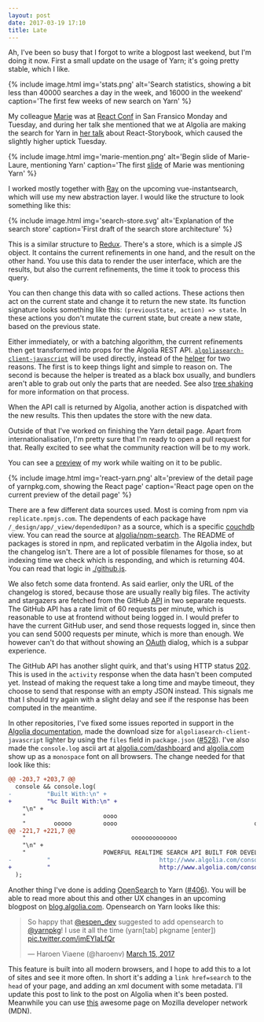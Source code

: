 ```yaml
---
layout: post
date: 2017-03-19 17:10
title: Late
---
```

Ah, I've been so busy that I forgot to write a blogpost last weekend, but I'm doing it now. First a small update on the usage of Yarn; it's going pretty stable, which I like. 

{% include
	image.html
	img='stats.png'
	alt='Search statistics, showing a bit less than 40000 searches a day in the week, and 16000 in the weekend'
	caption='The first few weeks of new search on Yarn' 
%}

My colleague [Marie](https://github.com/mthuret) was at [React Conf](http://conf.reactjs.org) in San Fransico Monday and Tuesday, and during her talk she mentioned that we at Algolia are making the search for Yarn in [her talk](https://youtu.be/PF0Vi-iIyoo) about React-Storybook, which caused the slightly higher uptick Tuesday.

{% include
	image.html
	img='marie-mention.png'
	alt='Begin slide of Marie-Laure, mentioning Yarn'
	caption='The first <a href="https://youtu.be/PF0Vi-iIyoo">slide</a> of Marie was mentioning Yarn' 
%}

I worked mostly together with [Ray](https://github.com/rayrutjes) on the upcoming vue-instantsearch, which will use my new abstraction layer. I would like the structure to look something like this: 

{% include
	image.html
	img='search-store.svg'
	alt='Explanation of the search store'
	caption='First draft of the search store architecture'
%}

This is a similar structure to [Redux](http://redux.js.org). There's a store, which is a simple JS object. It contains the current refinements in one hand, and the result on the other hand. You use this data to render the user interface, which are the results, but also the current refinements, the time it took to process this query.

You can then change this data with so called actions. These actions then act on the current state and change it to return the new state. Its function signature looks something like this: `(previousState, action) => state`. In these actions you don't mutate the current state, but create a new state, based on the previous state.

Either immediately, or with a batching algorithm, the current refinements then get transformed into props for the Algolia REST API. [`algoliasearch-client-javascript`](https://github.com/algolia/algoliasearch-client-javascript) will be used directly, instead of the [helper](https://github.com/algolia/algoliasearch-helper-js) for two reasons. The first is to keep things light and simple to reason on. The second is because the helper is treated as a black box usually, and bundlers aren't able to grab out only the parts that are needed. See also [tree shaking](https://webpack.js.org/guides/tree-shaking/) for more information on that process.

When the API call is returned by Algolia, another action is dispatched with the new results. This then updates the store with the new data.

Outside of that I've worked on finishing the Yarn detail page. Apart from internationalisation, I'm pretty sure that I'm ready to open a pull request for that. Really excited to see what the community reaction will be to my work.

You can see a [preview](http://deploy-preview-8--algolia-yarn.netlify.com/en/package/react) of my work while waiting on it to be public.

{% include
	image.html
	img='react-yarn.png'
	alt='preview of the detail page of yarnpkg.com, showing the React page'
	caption='React page open on the current preview of the detail page'
%}

There are a few different data sources used. Most is coming from npm via `replicate.npmjs.com`. The dependents of each package have `/_design/app/_view/dependedUpon?` as a source, which is a specific [couchdb](http://couchdb.apache.org) view. You can read the source at [algolia/npm-search](https://github.com/algolia/npm-search). The README of packages is stored in npm, and replicated verbatim in the Algolia index, but the changelog isn't. There are a lot of possible filenames for those, so at indexing time we check which is responding, and which is returning 404. You can read that logic in [./github.js](https://github.com/algolia/npm-search/blob/master/github.js#L25-L40).

We also fetch some data frontend. As said earlier, only the URL of the changelog is stored, because those are usually really big files. The activity and stargazers are fetched from the GitHub [API](https://developer.github.com) in two separate requests. The GitHub API has a rate limit of 60 requests per minute, which is reasonable to use at frontend without being logged in. I would prefer to have the current GitHub user, and send those requests logged in, since then you can send 5000 requests per minute, which is more than enough. We however can't do that without showing an [OAuth](https://developer.github.com/v3/oauth/) dialog, which is a subpar experience. 

The GitHub API has another slight quirk, and that's using HTTP status [202](https://httpstatuses.com/202). This is used in the `activity` response when the data hasn't been computed yet. Instead of making the request take a long time and maybe timeout, they choose to send that response with an empty JSON instead. This signals me that I should try again with a slight delay and see if the response has been computed in the meantime.

In other repositories, I've fixed some issues reported in support in the [Algolia documentation](https://algolia.com/doc), made the download size for `algoliasearch-client-javascript` lighter by using the `files` field in `package.json` ([#528](https://github.com/algolia/algoliasearch-client-javascript/pull/528)). I've also made the `console.log` ascii art at [algolia.com/dashboard](https://algolia.com/dashboard) and [algolia.com](https://algolia.com) show up as a `monospace` font on all browsers. The change needed for that look like this: 

```diff
@@ -203,7 +203,7 @@
  console && console.log(
-          "Built With:\n" +
+          "%c Built With:\n" +
    "\n" +
    "                      oooo                                        oooo     oo                \n" +
    "        ooooo         oooo                                       ooooo   ooooo               \n" +
@@ -221,7 +221,7 @@
    "                              ooooooooooooo                                                  \n" +
    "\n" +
    "                      POWERFUL REALTIME SEARCH API BUILT FOR DEVELOPERS\n" +
-          "                               http://www.algolia.com/console"
+          "                               http://www.algolia.com/console", "font-family: monospace"
  );
```

Another thing I've done is adding [OpenSearch](https://opensearch.com) to Yarn ([#406](https://github.com/yarnpkg/website/pull/406)). You will be able to read more about this and other UX changes in an upcoming blogpost on [blog.algolia.com](https://blog.algolia.com). Opensearch on Yarn looks like this: 

<blockquote class="twitter-tweet" data-lang="en"><p lang="en" dir="ltr">So happy that <a href="https://twitter.com/espen_dev">@espen_dev</a> suggested to add opensearch to <a href="https://twitter.com/yarnpkg">@yarnpkg</a>! I use it all the time (yarn[tab] pkgname [enter]) <a href="https://t.co/jmEYIaLfQr">pic.twitter.com/jmEYIaLfQr</a></p>&mdash; Haroen Viaene (@haroenv) <a href="https://twitter.com/haroenv/status/841938746626985985">March 15, 2017</a></blockquote>

This feature is built into all modern browsers, and I hope to add this to a lot of sites and see it more often. In short it's adding a `link href=search` to the `head` of your page, and adding an xml document with some metadata. I'll update this post to link to the post on Algolia when it's been posted. Meanwhile you can use [this](https://developer.mozilla.org/en-US/Add-ons/Creating_OpenSearch_plugins_for_Firefox) awesome page on Mozilla developer network (MDN).

<script async src="https://platform.twitter.com/widgets.js" charset="utf-8"></script>

